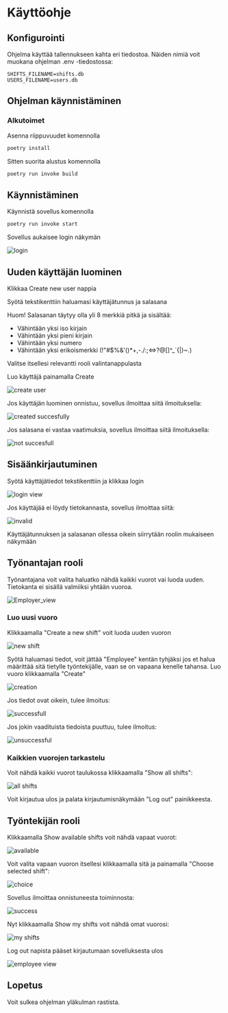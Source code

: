 # Käyttöohje

## Konfigurointi

Ohjelma käyttää tallennukseen kahta eri tiedostoa. Näiden nimiä voit muokana ohjelman .env -tiedostossa:
```
SHIFTS_FILENAME=shifts.db
USERS_FILENAME=users.db
```
## Ohjelman käynnistäminen

### Alkutoimet

Asenna riippuvuudet komennolla 

```bash
poetry install
```
Sitten suorita alustus komennolla

```bash
poetry run invoke build
```

## Käynnistäminen

Käynnistä sovellus komennolla

```bash
poetry run invoke start
```
Sovellus aukaisee login näkymän

![login](https://github.com/evahteri/ot-harjoitustyo/blob/master/dokumentaatio/kuvat/Screenshot%20from%202022-05-03%2014-55-04.png)

## Uuden käyttäjän luominen

Klikkaa Create new user nappia

Syötä tekstikenttiin haluamasi käyttäjätunnus ja salasana

Huom! Salasanan täytyy olla yli 8 merkkiä pitkä ja sisältää:
- Vähintään yksi iso kirjain
- Vähintään yksi pieni kirjain 
- Vähintään yksi numero 
- Vähintään yksi erikoismerkki (!"#$%&'()*+,-./:;<=>?@[\]^_`{|}~.)

Valitse itsellesi relevantti rooli valintanappulasta

Luo käyttäjä painamalla Create

![create user](https://github.com/evahteri/ot-harjoitustyo/blob/master/dokumentaatio/kuvat/Screenshot%20from%202022-05-11%2018-16-17.png)

Jos käyttäjän luominen onnistuu, sovellus ilmoittaa siitä ilmoituksella:

![created succesfully](https://github.com/evahteri/ot-harjoitustyo/blob/master/dokumentaatio/kuvat/Screenshot%20from%202022-05-03%2014-57-07.png)

Jos salasana ei vastaa vaatimuksia, sovellus ilmoittaa siitä ilmoituksella:

![not succesfull](https://github.com/evahteri/ot-harjoitustyo/blob/master/dokumentaatio/kuvat/Screenshot%20from%202022-05-03%2014-57-21.png)

## Sisäänkirjautuminen
Syötä käyttäjätiedot tekstikenttiin ja klikkaa login

![login view](https://github.com/evahteri/ot-harjoitustyo/blob/master/dokumentaatio/kuvat/Screenshot%20from%202022-05-11%2017-44-05.png)

Jos käyttäjää ei löydy tietokannasta, sovellus ilmoittaa siitä:

![invalid](https://github.com/evahteri/ot-harjoitustyo/blob/master/dokumentaatio/kuvat/Screenshot%20from%202022-05-03%2014-59-14.png)

Käyttäjätunnuksen ja salasanan ollessa oikein siirrytään roolin mukaiseen näkymään

## Työnantajan rooli

Työnantajana voit valita haluatko nähdä kaikki vuorot vai luoda uuden. Tietokanta ei sisällä valmiiksi yhtään vuoroa.

![Employer_view](https://github.com/evahteri/ot-harjoitustyo/blob/master/dokumentaatio/kuvat/Screenshot%20from%202022-05-11%2017-28-22.png)

### Luo uusi vuoro

Klikkaamalla "Create a new shift" voit luoda uuden vuoron

![new shift](https://github.com/evahteri/ot-harjoitustyo/blob/master/dokumentaatio/kuvat/Screenshot%20from%202022-05-11%2017-28-28.png)

Syötä haluamasi tiedot, voit jättää "Employee" kentän tyhjäksi jos et halua määrittää sitä tietylle työntekijälle, vaan se on vapaana kenelle tahansa.
Luo vuoro klikkaamalla "Create"

![creation](https://github.com/evahteri/ot-harjoitustyo/blob/master/dokumentaatio/kuvat/Screenshot%20from%202022-05-11%2017-29-01.png)

Jos tiedot ovat oikein, tulee ilmoitus:

![successfull](https://github.com/evahteri/ot-harjoitustyo/blob/master/dokumentaatio/kuvat/Screenshot%20from%202022-05-11%2017-29-05.png)

Jos jokin vaadituista tiedoista puuttuu, tulee ilmoitus:

![unsuccessful](https://github.com/evahteri/ot-harjoitustyo/blob/master/dokumentaatio/kuvat/Screenshot%20from%202022-05-11%2017-29-14.png)

### Kaikkien vuorojen tarkastelu

Voit nähdä kaikki vuorot taulukossa klikkaamalla "Show all shifts":

![all shifts](https://github.com/evahteri/ot-harjoitustyo/blob/master/dokumentaatio/kuvat/Screenshot%20from%202022-05-11%2017-43-12.png)

Voit kirjautua ulos ja palata kirjautumisnäkymään "Log out" painikkeesta.
 
## Työntekijän rooli

Klikkaamalla Show available shifts voit nähdä vapaat vuorot:

![available](https://github.com/evahteri/ot-harjoitustyo/blob/master/dokumentaatio/kuvat/Screenshot%20from%202022-05-11%2017-43-12.png)

Voit valita vapaan vuoron itsellesi klikkaamalla sitä ja painamalla "Choose selected shift":

![choice](https://github.com/evahteri/ot-harjoitustyo/blob/master/dokumentaatio/kuvat/Screenshot%20from%202022-05-11%2017-42-06.png)

Sovellus ilmoittaa onnistuneesta toiminnosta:

![success](https://github.com/evahteri/ot-harjoitustyo/blob/master/dokumentaatio/kuvat/Screenshot%20from%202022-05-11%2017-42-09.png)

Nyt klikkaamalla Show my shifts voit nähdä omat vuorosi:

![my shifts](https://github.com/evahteri/ot-harjoitustyo/blob/master/dokumentaatio/kuvat/Screenshot%20from%202022-05-11%2017-42-19.png)

Log out napista pääset kirjautumaan sovelluksesta ulos

![employee view](https://github.com/evahteri/ot-harjoitustyo/blob/master/dokumentaatio/kuvat/Screenshot%20from%202022-05-03%2014-57-55.png)

## Lopetus

Voit sulkea ohjelman yläkulman rastista. 
